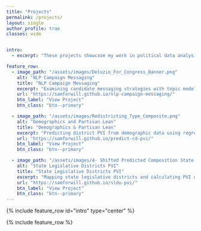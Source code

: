 ```yaml
---
title: "Projects"
permalink: /projects/
layout: single
author_profile: true
classes: wide


intro: 
  - excerpt: "These projects showcase my work in political data analysis, natural language processing, and predictive modeling. Each project represents a deep dive into different aspects of electoral politics and demographic analysis."

feature_row:
  - image_path: "/assets/images/Deluzio_For_Congress_Banner.png"
    alt: "NLP Campaign Messaging"
    title: "NLP Campaign Messaging"
    excerpt: "Examining candidate messaging strategies with topic modeling and clustering to understand political communication patterns and voter engagement tactics."
    url: "https://samforwill.github.io/nlp-campaign-messaging/"
    btn_label: "View Project"
    btn_class: "btn--primary"

  - image_path: "/assets/images/Redistricting_Type_Composite.png"
    alt: "Demographics and Partisan Lean"
    title: "Demographics & Partisan Lean"
    excerpt: "Predicting district PVI from demographic data using regression models to understand the relationship between community composition and voting patterns."
    url: "https://samforwill.github.io/predict-cd-pvi/"
    btn_label: "View Project"
    btn_class: "btn--primary"

  - image_path: "/assets/images/4- Shifted Predicted Composition State Senates.png"
    alt: "State Legislative Districts PVI"
    title: "State Legislative Districts PVI"
    excerpt: "Mapping state legislative districts and calculating PVI using GeoPandas and interactive visualizations to analyze political geography at the state level."
    url: "https://samforwill.github.io/sldu-pvi/"
    btn_label: "View Project"
    btn_class: "btn--primary"
---
```


{% include feature_row id="intro" type="center" %}

{% include feature_row %}